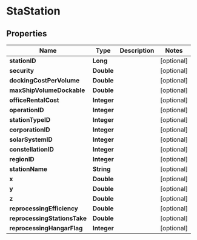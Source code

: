 
# StaStation

## Properties
Name | Type | Description | Notes
------------ | ------------- | ------------- | -------------
**stationID** | **Long** |  |  [optional]
**security** | **Double** |  |  [optional]
**dockingCostPerVolume** | **Double** |  |  [optional]
**maxShipVolumeDockable** | **Double** |  |  [optional]
**officeRentalCost** | **Integer** |  |  [optional]
**operationID** | **Integer** |  |  [optional]
**stationTypeID** | **Integer** |  |  [optional]
**corporationID** | **Integer** |  |  [optional]
**solarSystemID** | **Integer** |  |  [optional]
**constellationID** | **Integer** |  |  [optional]
**regionID** | **Integer** |  |  [optional]
**stationName** | **String** |  |  [optional]
**x** | **Double** |  |  [optional]
**y** | **Double** |  |  [optional]
**z** | **Double** |  |  [optional]
**reprocessingEfficiency** | **Double** |  |  [optional]
**reprocessingStationsTake** | **Double** |  |  [optional]
**reprocessingHangarFlag** | **Integer** |  |  [optional]



